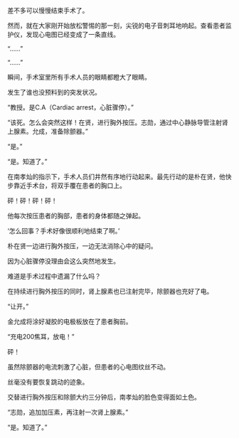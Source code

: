 差不多可以慢慢结束手术了。

然而，就在大家刚开始放松警惕的那一刻，尖锐的电子音刺耳地响起。查看患者监护仪，发现心电图已经变成了一条直线。

“……”

“……”

瞬间，手术室里所有手术人员的眼睛都瞪大了眼睛。

发生了谁也没预料到的突发状况。

“教授。是C.A（Cardiac arrest，心脏骤停）。”

“该死。怎么会突然这样！在贤，进行胸外按压。志勋，通过中心静脉导管注射肾上腺素。允成，准备除颤器。”

“是。”

“是。知道了。”

在南孝灿的指示下，手术人员们井然有序地行动起来。最先行动的是朴在贤，他快步靠近手术台，将双手覆在患者的胸口上。

砰！砰！砰！砰！

他每次按压患者的胸部，患者的身体都随之弹起。

‘怎么回事？手术好像很顺利地结束了啊。’

朴在贤一边进行胸外按压，一边无法消除心中的疑问。

因为心脏骤停没理由会这么突然地发生。

难道是手术过程中遗漏了什么吗？

在持续进行胸外按压的同时，肾上腺素也已注射完毕，除颤器也充好了电。

“让开。”

金允成将涂好凝胶的电极板放在了患者胸前。

“充电200焦耳，放电！”

砰！

虽然除颤器的电流刺激了心脏，但患者的心电图纹丝不动。

丝毫没有要恢复跳动的迹象。

交替进行胸外按压和除颤大约三分钟后，南孝灿的脸色变得面如土色。

“志勋，追加加压素，再注射一次肾上腺素。”

“是。知道了。”